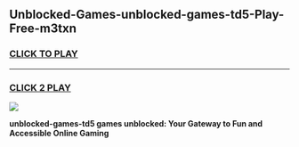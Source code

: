 
## Unblocked-Games-unblocked-games-td5-Play-Free-m3txn
<h3>
<a href="https://premium76.site?title=unblocked-games-td5&ref=12A">CLICK TO PLAY</a></h3>
<hr>

<h3>
<a href="https://premium76.site?title=unblocked-games-td5&ref=12A">CLICK 2 PLAY</a>
  
</h3>

<a href="https://premium76.site?title=unblocked-games-td5&ref=12A"><img src="https://clearcache.store/games.png"></a>


**unblocked-games-td5 games unblocked: Your Gateway to Fun and Accessible Online Gaming**
